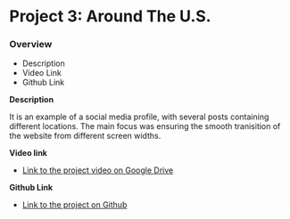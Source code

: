 # Project 3: Around The U.S.

### Overview

- Description
- Video Link
- Github Link

**Description**

It is an example of a social media profile, with several posts containing different locations. The main focus was ensuring the smooth tranisition of the website from different screen widths.

**Video link**

- [Link to the project video on Google Drive](https://drive.google.com/file/d/1MHvXVU2NqA6NOlgrBZGtcLstRTLxwH6H/view?usp=sharing)

**Github Link**

- [Link to the project on Github](https://moleman13.github.io/se_project_aroundtheus/)
